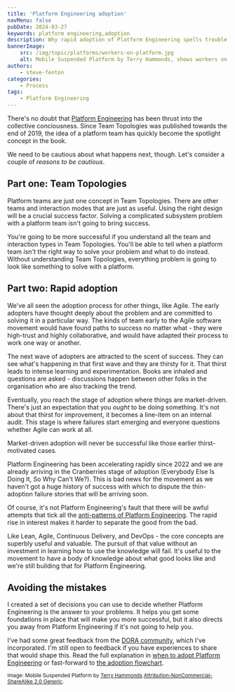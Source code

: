 ```yaml
---
title: 'Platform Engineering adoption'
navMenu: false
pubDate: 2024-03-27
keywords: platform engineering,adoption
description: Why rapid adoption of Platform Engineering spells trouble for the community.
bannerImage:
    src: /img/topic/platforms/workers-on-platform.jpg
    alt: Mobile Suspended Platform by Terry Hammonds, shows workers on a platform suspended from a bridge.
authors:
    - steve-fenton
categories:
    - Process
tags:
    - Platform Engineering
---
```


There's no doubt that [Platform Engineering](https://octopus.com/devops/platform-engineering/) has been thrust into the collective conciousness. Since Team Topologies was published towards the end of 2019, the idea of a platform team has quickly become the spotlight concept in the book.

We need to be cautious about what happens next, though. Let's consider a couple of *reasons to be cautious*.

## Part one: Team Topologies

Platform teams are just one concept in Team Topologies. There are other teams and interaction modes that are just as useful. Using the right design will be a crucial success factor. Solving a complicated subsystem problem with a platform team isn't going to bring success.

You're going to be more successful if you understand all the team and interaction types in Team Topologies. You'll be able to tell when a platform team *isn't* the right way to solve your problem and what to do instead. Without understanding Team Topologies, everything problem is going to look like something to solve with a platform.

## Part two: Rapid adoption

We've all seen the adoption process for other things, like Agile. The early adopters have thought deeply about the problem and are committed to solving it in a particular way. The kinds of team early to the Agile software movement would have found paths to success no matter what - they were high-trust and highly collaborative, and would have adapted their process to work one way or another.

The next wave of adopters are attracted to the scent of success. They can see what's happening in that first wave and they are thirsty for it. That thirst leads to intense learning and experimentation. Books are inhaled and questions are asked - discussions happen between other folks in the organisation who are also tracking the trend.

Eventually, you reach the stage of adoption where things are market-driven. There's just an expectation that you *ought* to be doing something. It's not about that thirst for improvement, it becomes a line-item on an internal audit. This stage is where failures start emerging and everyone questions whether Agile can work at all.

Market-driven adoption will never be successful like those earlier thirst-motivated cases.

Platform Engineering has been accelerating rapidly since 2022 and we are already arriving in the Cranberries stage of adoption (Everybody Else Is Doing It, So Why Can't We?). This is bad news for the movement as we haven't got a huge history of success with which to dispute the thin-adoption failure stories that will be arriving soon.

Of course, it's not Platform Engineering's fault that there will be awful attempts that tick all the [anti-patterns of Platform Engineering](https://octopus.com/devops/platform-engineering/patterns-anti-patterns/). The rapid rise in interest makes it harder to separate the good from the bad.

Like Lean, Agile, Continuous Delivery, and DevOps - the core concepts are superbly useful and valuable. The pursuit of that value without an investment in learning how to use the knowledge will fail. It's useful to the movement to have a body of knowledge about what good looks like and we're still building that for Platform Engineering.

## Avoiding the mistakes

I created a set of decisions you can use to decide whether Platform Engineering is the answer to your problems. It helps you get some foundations in place that will make you more successful, but it also directs you away from Platform Engineering if it's not going to help you.

I've had some great feedback from the [DORA community](https://dora.community/), which I've incorporated. I'm still open to feedback if you have experiences to share that would shape this. Read the full explanation in [when to adopt Platform Engineering](https://octopus.com/devops/platform-engineering/when-to-adopt-platform-engineering/) or fast-forward to [the adoption flowchart](https://octopus.com/devops/platform-engineering/when-to-adopt-platform-engineering/#the-8-decisions-for-platform-engineering).

<small>Image: Mobile Suspended Platform by [Terry Hammonds](https://www.flickr.com/photos/terryhammonds/39485760951) [Attribution-NonCommercial-ShareAlike 2.0 Generic](https://creativecommons.org/licenses/by-nc-sa/2.0/).</small>
